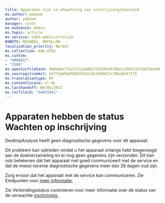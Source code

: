 ```yaml
---
title: Apparaten zijn in afwachting van inschrijvingstoestand
ms.author: pebaum
author: pebaum
manager: scotv
ms.audience: Admin
ms.topic: article
ms.service: o365-administration
ROBOTS: NOINDEX, NOFOLLOW
localization_priority: Normal
ms.collection: Adm_O365
ms.custom:
- "9000657"
- "2508"
ms.openlocfilehash: 068e6dc7fae7221add027d335854b708ccc963532fda53be9d8f54bc578abab6
ms.sourcegitcommit: b5f7da89a650d2915dc652449623c78be6247175
ms.translationtype: MT
ms.contentlocale: nl-NL
ms.lasthandoff: 08/05/2021
ms.locfileid: "54031041"
---
```

# <a name="devices-are-in-awaiting-enrollment-state"></a>Apparaten hebben de status Wachten op inschrijving

DesktopAnalyse heeft geen diagnostische gegevens voor dit apparaat. 

Dit probleem kan optreden omdat u het apparaat onlangs hebt toegevoegd aan de doelverzameling en er nog geen gegevens zijn verzonden. Dit kan ook betekenen dat het apparaat niet goed communiceert met de service en dat de meest recente diagnostische gegevens meer dan 28 dagen oud zijn.

Zorg ervoor dat het apparaat met de service kan communiceren. Zie Eindpunten voor [meer informatie.](https://docs.microsoft.com/configmgr/desktop-analytics/enable-data-sharing#endpoints)

Zie Verbindingsstatus controleren voor meer informatie over de status van de verwachte [inschrijving.](https://docs.microsoft.com/configmgr/desktop-analytics/monitor-connection-health#awaiting-enrollment)